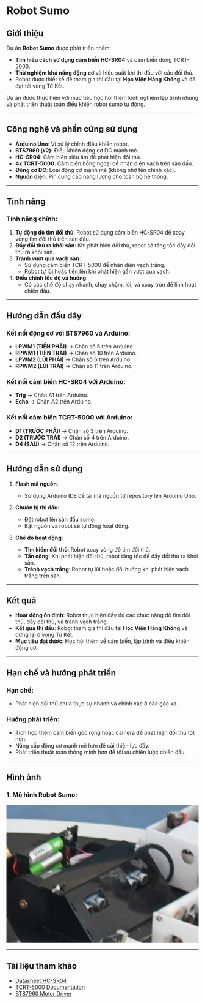 # Robot Sumo

## Giới thiệu
Dự án **Robot Sumo** được phát triển nhằm:
- **Tìm hiểu cách sử dụng cảm biến HC-SR04** và cảm biến dòng TCRT-5000.
- **Thử nghiệm khả năng động cơ** và hiệu suất khi thi đấu với các đối thủ.
- Robot được thiết kế để tham gia thi đấu tại **Học Viện Hàng Không** và đã đạt tới vòng Tứ Kết.

Dự án được thực hiện với mục tiêu học hỏi thêm kinh nghiệm lập trình nhúng và phát triển thuật toán điều khiển robot sumo tự động.

---

## Công nghệ và phần cứng sử dụng
- **Arduino Uno**: Vi xử lý chính điều khiển robot.
- **BTS7960 (x2)**: Điều khiển động cơ DC mạnh mẽ.
- **HC-SR04**: Cảm biến siêu âm để phát hiện đối thủ.
- **4x TCRT-5000**: Cảm biến hồng ngoại để nhận diện vạch trên sàn đấu.
- **Động cơ DC**: Loại động cơ mạnh mẽ (không nhớ tên chính xác).
- **Nguồn điện**: Pin cung cấp năng lượng cho toàn bộ hệ thống.

---

## Tính năng
### Tính năng chính:
1. **Tự động dò tìm đối thủ**: Robot sử dụng cảm biến HC-SR04 để xoay vòng tìm đối thủ trên sàn đấu.
2. **Đẩy đối thủ ra khỏi sàn**: Khi phát hiện đối thủ, robot sẽ tăng tốc đẩy đối thủ ra khỏi sàn.
3. **Tránh vượt qua vạch sàn**:
   - Sử dụng cảm biến TCRT-5000 để nhận diện vạch trắng.
   - Robot tự lùi hoặc tiến lên khi phát hiện gần vượt qua vạch.
4. **Điều chỉnh tốc độ và hướng**:
   - Có các chế độ chạy nhanh, chạy chậm, lùi, và xoay tròn để linh hoạt chiến đấu.

---

## Hướng dẫn đấu dây
### Kết nối động cơ với BTS7960 và Arduino:
- **LPWM1 (TIẾN PHẢI)** → Chân số 5 trên Arduino.
- **RPWM1 (TIẾN TRÁI)** → Chân số 10 trên Arduino.
- **LPWM2 (LÙI PHẢI)** → Chân số 6 trên Arduino.
- **RPWM2 (LÙI TRÁI)** → Chân số 11 trên Arduino.

### Kết nối cảm biến HC-SR04 với Arduino:
- **Trig** → Chân A1 trên Arduino.
- **Echo** → Chân A2 trên Arduino.

### Kết nối cảm biến TCRT-5000 với Arduino:
- **D1 (TRƯỚC PHẢI)** → Chân số 3 trên Arduino.
- **D2 (TRƯỚC TRÁI)** → Chân số 4 trên Arduino.
- **D4 (SAU)** → Chân số 12 trên Arduino.

---

## Hướng dẫn sử dụng
1. **Flash mã nguồn**:
   - Sử dụng Arduino IDE để tải mã nguồn từ repository lên Arduino Uno.

2. **Chuẩn bị thi đấu**:
   - Đặt robot lên sàn đấu sumo.
   - Bật nguồn và robot sẽ tự động hoạt động.

3. **Chế độ hoạt động**:
   - **Tìm kiếm đối thủ**: Robot xoay vòng để tìm đối thủ.
   - **Tấn công**: Khi phát hiện đối thủ, robot tăng tốc để đẩy đối thủ ra khỏi sàn.
   - **Tránh vạch trắng**: Robot tự lùi hoặc đổi hướng khi phát hiện vạch trắng trên sàn.

---

## Kết quả
- **Hoạt động ổn định**: Robot thực hiện đầy đủ các chức năng dò tìm đối thủ, đẩy đối thủ, và tránh vạch trắng.
- **Kết quả thi đấu**: Robot tham gia thi đấu tại **Học Viện Hàng Không** và dừng lại ở vòng Tứ Kết.
- **Mục tiêu đạt được**: Học hỏi thêm về cảm biến, lập trình và điều khiển động cơ.

---

## Hạn chế và hướng phát triển
### Hạn chế:
- Phát hiện đối thủ chưa thực sự nhanh và chính xác ở các góc xa.

### Hướng phát triển:
- Tích hợp thêm cảm biến góc rộng hoặc camera để phát hiện đối thủ tốt hơn.
- Nâng cấp động cơ mạnh mẽ hơn để cải thiện lực đẩy.
- Phát triển thuật toán thông minh hơn để tối ưu chiến lược chiến đấu.

---

## Hình ảnh 
### 1. Mô hình Robot Sumo:
![Robot Sumo](sumo.jpg)

---

## Tài liệu tham khảo
- [Datasheet HC-SR04](https://example.com/hc-sr04-datasheet)
- [TCRT-5000 Documentation](https://example.com/tcrt5000-docs)
- [BTS7960 Motor Driver](https://example.com/bts7960-docs)
